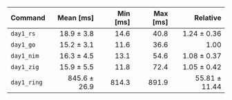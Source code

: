 | Command | Mean [ms] | Min [ms] | Max [ms] | Relative |
|:---|---:|---:|---:|---:|
| `day1_rs` | 18.9 ± 3.8 | 14.6 | 40.8 | 1.24 ± 0.36 |
| `day1_go` | 15.2 ± 3.1 | 11.6 | 36.6 | 1.00 |
| `day1_nim` | 16.3 ± 4.5 | 13.1 | 54.6 | 1.08 ± 0.37 |
| `day1_zig` | 15.9 ± 5.5 | 11.8 | 72.4 | 1.05 ± 0.42 |
| `day1_ring` | 845.6 ± 26.9 | 814.3 | 891.9 | 55.81 ± 11.44 |
